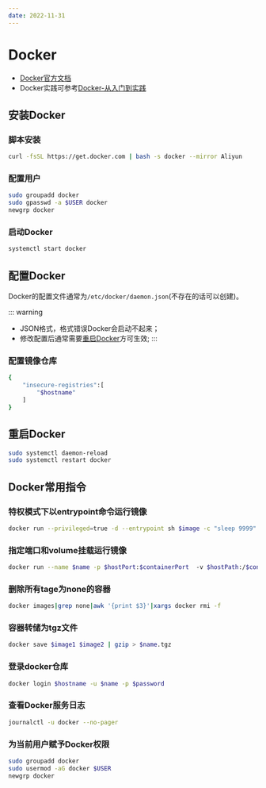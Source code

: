 ```yaml
---
date: 2022-11-31
---
```


# Docker

- [Docker官方文档](https://docs.docker.com/)
- Docker实践可参考[Docker-从入门到实践](https://github.com/yeasy/docker_practice)

## 安装Docker

### 脚本安装
```bash
curl -fsSL https://get.docker.com | bash -s docker --mirror Aliyun
```

### 配置用户
```bash
sudo groupadd docker
sudo gpasswd -a $USER docker
newgrp docker 
```

### 启动Docker
```bash
systemctl start docker
```

## 配置Docker

Docker的配置文件通常为`/etc/docker/daemon.json`(不存在的话可以创建)。

::: warning
- JSON格式，格式错误Docker会启动不起来；
- 修改配置后通常需要[重启Docker](#重启docker)方可生效;
:::


### 配置镜像仓库
```bash
{
    "insecure-registries":[
        "$hostname"
    ]
}
```

## 重启Docker
```bash
sudo systemctl daemon-reload
sudo systemctl restart docker
```

## Docker常用指令

### 特权模式下以entrypoint命令运行镜像

```sh
docker run --privileged=true -d --entrypoint sh $image -c "sleep 9999" 
```

### 指定端口和volume挂载运行镜像

```sh
docker run --name $name -p $hostPort:$containerPort  -v $hostPath:/$containerPath -d $image /bin/sh  "sleep 999"
```

### 删除所有tage为none的容器

```sh
docker images|grep none|awk '{print $3}'|xargs docker rmi -f
```

### 容器转储为tgz文件

```sh
docker save $image1 $image2 | gzip > $name.tgz
```

### 登录docker仓库

```sh
docker login $hostname -u $name -p $password
```

### 查看Docker服务日志

```sh
journalctl -u docker --no-pager
```

### 为当前用户赋予Docker权限

```sh
sudo groupadd docker
sudo usermod -aG docker $USER
newgrp docker 
```
